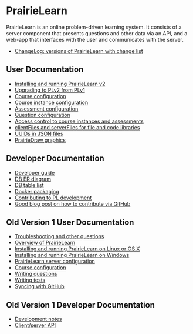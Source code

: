 
# PrairieLearn

PrairieLearn is an online problem-driven learning system. It consists
of a server component that presents questions and other data via an
API, and a web-app that interfaces with the user and communicates with
the server.

* [ChangeLog: versions of PrairieLearn with change list](https://github.com/PrairieLearn/PrairieLearn/blob/master/ChangeLog.md)

## User Documentation

* [Installing and running PrairieLearn v2](doc/installing.md)
* [Upgrading to PLv2 from PLv1](doc/upgrading1.md)
* [Course configuration](doc/course.md)
* [Course instance configuration](doc/courseInstances.md)
* [Assessment configuration](doc/assessments.md)
* [Question configuration](doc/questions.md)
* [Access control to course instances and assessments](doc/accessControl)
* [clientFiles and serverFiles for file and code libraries](clientServerFiles)
* [UUIDs in JSON files](uuids.md)
* [PrairieDraw graphics](doc/PrairieDraw.md)

## Developer Documentation

* [Developer guide](doc/dev-guide.md)
* [DB ER diagram](doc/models.pdf)
* [DB table list](models/)
* [Docker packaging](doc/docker.md)
* [Contributing to PL development](doc/contributing.md)
* [Good blog post on how to contribute via GitHub](http://blog.davidecoppola.com/2016/11/howto-contribute-to-open-source-project-on-github/)

## Old Version 1 User Documentation

* [Troubleshooting and other questions](https://github.com/PrairieLearn/PrairieLearn/blob/master/v1/doc/faq.md)
* [Overview of PrairieLearn](https://github.com/PrairieLearn/PrairieLearn/blob/master/v1/doc/overview.md)
* [Installing and running PrairieLearn on Linux or OS X](https://github.com/PrairieLearn/PrairieLearn/blob/master/v1/doc/installingLinux.md)
* [Installing and running PrairieLearn on Windows](https://github.com/PrairieLearn/PrairieLearn/blob/master/v1/doc/installingWindows.md)
* [PrairieLearn server configuration](https://github.com/PrairieLearn/PrairieLearn/blob/master/v1/doc/serverConfig.md)
* [Course configuration](https://github.com/PrairieLearn/PrairieLearn/blob/master/v1/doc/courseConfig.md)
* [Writing questions](https://github.com/PrairieLearn/PrairieLearn/blob/master/v1/doc/writingQuestions.md)
* [Writing tests](https://github.com/PrairieLearn/PrairieLearn/blob/master/v1/doc/writingTests.md)
* [Syncing with GitHub](https://github.com/PrairieLearn/PrairieLearn/blob/master/v1/doc/sync.md)

## Old Version 1 Developer Documentation

* [Development notes](https://github.com/PrairieLearn/PrairieLearn/blob/master/v1/doc/devNotes.md)
* [Client/server API](https://github.com/PrairieLearn/PrairieLearn/blob/master/v1/doc/api.md)
